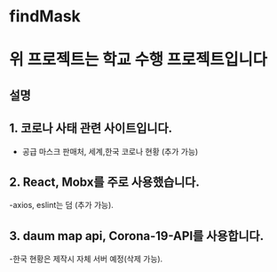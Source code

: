 # findMask

위 프로젝트는 학교 수행 프로젝트입니다
===================================

설명
----

## 1. 코로나 사태 관련 사이트입니다.
- 공급 마스크 판매처, 세계,한국 코로나 현황 (추가 가능)

## 2. React, Mobx를 주로 사용했습니다.
-axios, eslint는 덤 (추가 가능).

## 3. daum map api, Corona-19-API를 사용합니다.
-한국 현황은 제작시 자체 서버 예정(삭제 가능).
